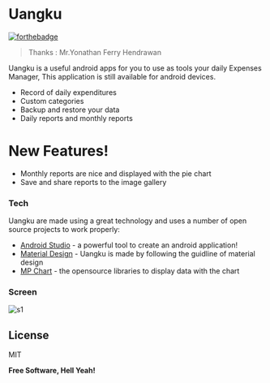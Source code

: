 # Uangku 

[![forthebadge](http://forthebadge.com/badges/built-with-love.svg)](https://github.com/fianekame/Uangku-DailyExpense)

> Thanks : Mr.Yonathan Ferry Hendrawan

Uangku is a useful android apps for you to use as tools your daily Expenses Manager, This application is still available for android devices.
 
  - Record of daily expenditures
  - Custom categories
  - Backup and restore your data
  - Daily reports and monthly reports
 

# New Features!

  - Monthly reports are nice and displayed with the pie chart
  - Save and share reports to the image gallery

### Tech

Uangku are made using a great technology and uses a number of open source projects to work properly:
* [Android Studio] - a powerful tool to create an android application!
* [Material Design] - Uangku is made by following the guidline of material design
* [MP Chart] - the opensource libraries to display data with the chart

### Screen
![s1](https://github.com/fianekame/Uangku-DailyExpense/blob/master/Screen/Screenshot_2017-07-23-18-47-05_nexus4_angle1.png?raw=true)


License
----

MIT


**Free Software, Hell Yeah!**

   [Android Studio]: <https://developer.android.com/studio/index.html>
   [Material Design]: <https://material.io/guidelines/>
   [MP Chart]: <https://github.com/PhilJay/MPAndroidChart>

